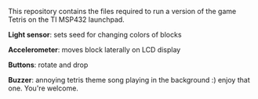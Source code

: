 This repository contains the files required to run a version of the game Tetris on the TI MSP432 launchpad.

**Light sensor**: sets seed for changing colors of blocks

**Accelerometer**: moves block laterally on LCD display

**Buttons**: rotate and drop

**Buzzer**: annoying tetris theme song playing in the background :) enjoy that one. You're welcome.
